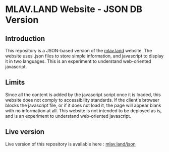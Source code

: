 # MLAV.LAND Website - JSON DB Version

## Introduction

This repository is a JSON-based version of the [mlav.land](https://mlav.land/) website. The website uses .json files to store simple information, and javascript to display it in two languages. This is an experiment to understand web-oriented javascript.

## Limits

Since all the content is added by the javascript script once it is loaded, this website does not comply to accessibility standards. If the client's browser blocks the javascript file, or if it does not load it, the page will appear blank with no information at all. This website is not intended to be deployed as is, and is an experiment to understand web-oriented javascript.

## Live version

Live version of this repository is available here : [mlav.land/json](https://mlav.land/json/)